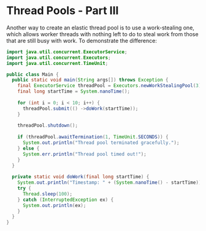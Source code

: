 # Thread Pools - Part III

Another way to create an elastic thread pool is to use a work-stealing one,
which allows worker threads with nothing left to do to steal work from those
that are still busy with work. To demonstrate the difference:

```java runnable
import java.util.concurrent.ExecutorService;
import java.util.concurrent.Executors;
import java.util.concurrent.TimeUnit;

public class Main {
  public static void main(String args[]) throws Exception {
    final ExecutorService threadPool = Executors.newWorkStealingPool(3);
    final long startTime = System.nanoTime();
    
    for (int i = 0; i < 10; i++) {
      threadPool.submit(() ->doWork(startTime));
    }
    
    threadPool.shutdown();
    
    if (threadPool.awaitTermination(1, TimeUnit.SECONDS)) {
      System.out.println("Thread pool terminated gracefully.");
    } else {
      System.err.println("Thread pool timed out!");
    }
  }
  
  private static void doWork(final long startTime) {
    System.out.println("Timestamp: " + (System.nanoTime() - startTime));
    try {
      Thread.sleep(100);
    } catch (InterruptedException ex) {
      System.out.println(ex);
    }
  }
}
```
